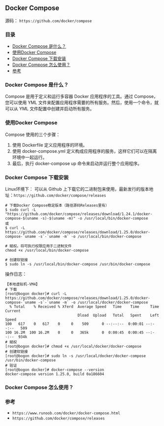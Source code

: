 ## Docker Compose

源码： `https://github.com/docker/compose`

### 目录
* [Docker Compose 是什么？](#Docker-Compose-是什么？)
* [使用Docker Compose](#使用Docker-Compose)
* [Docker Compose 下载安装](#Docker-Compose-下载安装)
* [Docker Compose 怎么使用？](#Docker-Compose-怎么使用？)
* [参考](#参考)

### Docker Compose 是什么？
Compose 是用于定义和运行多容器 Docker 应用程序的工具。通过 Compose，您可以使用 YML 文件来配置应用程序需要的所有服务。然后，使用一个命令，就可以从 YML 文件配置中创建并启动所有服务。

### 使用Docker Compose
Compose 使用的三个步骤：
1. 使用 Dockerfile 定义应用程序的环境。
2. 使用 docker-compose.yml 定义构成应用程序的服务，这样它们可以在隔离环境中一起运行。
3. 最后，执行 docker-compose up 命令来启动并运行整个应用程序。
 
### Docker Compose 下载安装
Linux环境下： 可以从 Github 上下载它的二进制包来使用，最新发行的版本地址：`https://github.com/docker/compose/releases`

```text
# 下载Docker Compose稳定版本（路径源码Releases里有）
$ sudo curl -L "https://github.com/docker/compose/releases/download/1.24.1/docker-compose-$(uname -s)-$(uname -m)" -o /usr/local/bin/docker-compose
或
$ curl -L https://github.com/docker/compose/releases/download/1.25.0/docker-compose-`uname -s`-`uname -m` -o /usr/local/bin/docker-compose

# 赋权。将可执行权限应用于二进制文件
chmod +x /usr/local/bin/docker-compose

# 创建软链接
$ sudo ln -s /usr/local/bin/docker-compose /usr/bin/docker-compose
```

操作日志：
```text
【本地虚拟机-VM4】
# 下载
[root@bogon docker]# curl -L https://github.com/docker/compose/releases/download/1.25.0/docker-compose-`uname -s`-`uname -m` -o /usr/local/docker/docker-compose
  % Total    % Received % Xferd  Average Speed   Time    Time     Time  Current
                                 Dload  Upload   Total   Spent    Left  Speed
100   617    0   617    0     0    509      0 --:--:--  0:00:01 --:--:--   509
100 16.2M  100 16.2M    0     0   365k      0  0:00:45  0:00:45 --:--:--  934k
# 赋权
[root@bogon docker]# chmod +x /usr/local/docker/docker-compose
# 创建软链接
[root@bogon docker]# sudo ln -s /usr/local/docker/docker-compose /usr/bin/docker-compose
# 验证
[root@bogon docker]# docker-compose --version
docker-compose version 1.25.0, build 0a186604
```

### Docker Compose 怎么使用？


### 参考
* `https://www.runoob.com/docker/docker-compose.html`
* `https://github.com/docker/compose/releases`